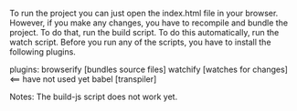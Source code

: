 To run the project you can just open the index.html
file in your browser. However, if you make any changes,
you have to recompile and bundle the project. To do that,
run the build script. To do this automatically, run the
watch script. Before you run any of the scripts, you have to
install the following plugins.

plugins:
browserify [bundles source files]
watchify [watches for changes] <== have not used yet
babel [transpiler]

Notes:
The build-js script does not work yet.
